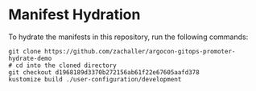 # Manifest Hydration

To hydrate the manifests in this repository, run the following commands:

```shell
git clone https://github.com/zachaller/argocon-gitops-promoter-hydrate-demo
# cd into the cloned directory
git checkout d1968189d3370b272156ab61f22e67605aafd378
kustomize build ./user-configuration/development
```
